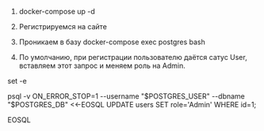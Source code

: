 1. docker-compose up -d

2. Регистрируемся на сайте

3. Проникаем в базу docker-compose exec postgres bash 

4. По умолчанию, при регистрации пользователю даётся сатус User, вставляем этот запрос и меняем роль на Admin.

set -e

psql -v ON_ERROR_STOP=1 --username "$POSTGRES_USER" --dbname "$POSTGRES_DB" <<-EOSQL
    UPDATE users SET role='Admin' WHERE id=1;

EOSQL

